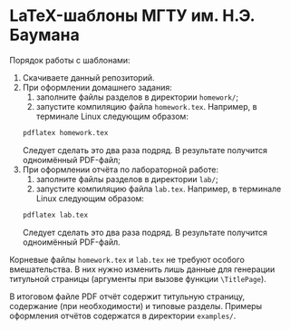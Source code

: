 # LaTeX-шаблоны МГТУ им. Н.Э. Баумана

Порядок работы с шаблонами:

1. Скачиваете данный репозиторий.
2. При оформлении домашнего задания:
   1) заполните файлы разделов в директории `homework/`;
   2) запустите компиляцию файла `homework.tex`.
   Например, в терминале Linux следующим образом:
   ```bash
   pdflatex homework.tex
   ```
   Следует сделать это два раза подряд.
   В результате получится одноимённый PDF-файл;
3. При оформлении отчёта по лабораторной работе:
   1) заполните файлы разделов в директории `lab/`;
   2) запустите компиляцию файла `lab.tex`.
   Например, в терминале Linux следующим образом:
   ```bash
   pdflatex lab.tex
   ```
   Следует сделать это два раза подряд.
   В результате получится одноимённый PDF-файл.

Корневые файлы `homework.tex` и `lab.tex` не требуют особого вмешательства.
В них нужно изменить лишь данные для генерации титульной страницы
(аргументы при вызове функции `\TitlePage`).

В итоговом файле PDF отчёт содержит титульную страницу,
содержание (при необходимости) и типовые разделы.
Примеры оформления отчётов содержатся в директории
`examples/`.
